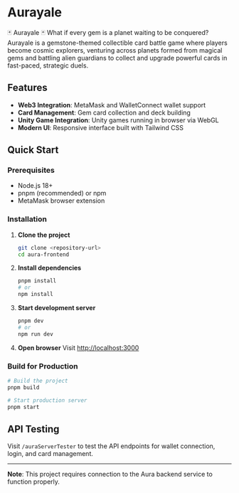 # Aurayale

🃏 Aurayale 🃏
What if every gem is a planet waiting to be conquered?
Aurayale is a gemstone-themed collectible card battle game where players become cosmic explorers, venturing across planets formed from magical gems and battling alien guardians to collect and upgrade powerful cards in fast-paced, strategic duels.


## Features

- **Web3 Integration**: MetaMask and WalletConnect wallet support
- **Card Management**: Gem card collection and deck building
- **Unity Game Integration**: Unity games running in browser via WebGL
- **Modern UI**: Responsive interface built with Tailwind CSS

## Quick Start

### Prerequisites

- Node.js 18+
- pnpm (recommended) or npm
- MetaMask browser extension

### Installation

1. **Clone the project**

   ```bash
   git clone <repository-url>
   cd aura-frontend
   ```

2. **Install dependencies**

   ```bash
   pnpm install
   # or
   npm install
   ```

3. **Start development server**

   ```bash
   pnpm dev
   # or
   npm run dev
   ```

4. **Open browser**
   Visit [http://localhost:3000](http://localhost:3000)

### Build for Production

```bash
# Build the project
pnpm build

# Start production server
pnpm start
```

## API Testing

Visit `/auraServerTester` to test the API endpoints for wallet connection, login, and card management.

---

**Note**: This project requires connection to the Aura backend service to function properly.
